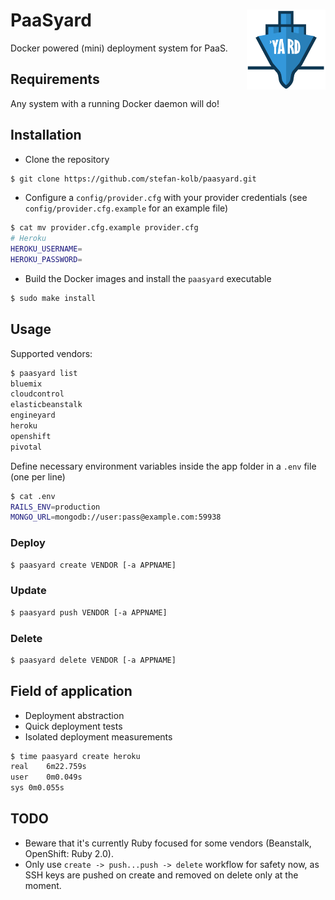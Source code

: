# PaaSyard <img align="right" src="logo.png" height="25%" width="25%">
Docker powered (mini) deployment system for PaaS.

## Requirements
Any system with a running Docker daemon will do!

## Installation
- Clone the repository
```sh  
$ git clone https://github.com/stefan-kolb/paasyard.git
``` 
- Configure a `config/provider.cfg` with your provider credentials (see `config/provider.cfg.example` for an example file)
```sh  
$ cat mv provider.cfg.example provider.cfg
# Heroku
HEROKU_USERNAME=
HEROKU_PASSWORD=
``` 
- Build the Docker images and install the `paasyard` executable 
```sh  
$ sudo make install
```

## Usage
Supported vendors: 
```sh  
$ paasyard list
bluemix
cloudcontrol
elasticbeanstalk
engineyard
heroku
openshift
pivotal
```

Define necessary environment variables inside the app folder in a `.env` file (one per line)
```sh  
$ cat .env
RAILS_ENV=production
MONGO_URL=mongodb://user:pass@example.com:59938
```

### Deploy 
```sh  
$ paasyard create VENDOR [-a APPNAME]
```
### Update
```sh  
$ paasyard push VENDOR [-a APPNAME]
```
### Delete
```sh  
$ paasyard delete VENDOR [-a APPNAME]
```

## Field of application
- Deployment abstraction
- Quick deployment tests
- Isolated deployment measurements
```sh  
$ time paasyard create heroku
real	6m22.759s
user	0m0.049s
sys	0m0.055s
``` 

## TODO
- Beware that it's currently Ruby focused for some vendors (Beanstalk, OpenShift: Ruby 2.0).
- Only use `create -> push...push -> delete` workflow for safety now, as SSH keys are pushed on create and removed on delete only at the moment.

